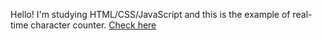 Hello! I'm studying HTML/CSS/JavaScript and this is the example of real-time character counter.
[Check here](https://galachernikova.github.io/character-counter/)
